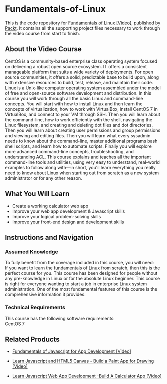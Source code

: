 # Fundamentals-of-Linux

This is the code repository for [Fundamentals of Linux [Video]](https://www.packtpub.com/networking-and-servers/fundamentals-linux-video?utm_source=github&utm_medium=repository&utm_campaign=9781788293945), published by [Packt](https://www.packtpub.com/?utm_source=github). It contains all the supporting project files necessary to work through the video course from start to finish.
## About the Video Course
CentOS is a community-based enterprise class operating system focused on delivering a robust open source ecosystem. IT offers a consistent manageable platform that suits a wide variety of deployments. For open source communities, it offers a solid, predictable base to build upon, along with extensive resources to build, test, release, and maintain their code. Linux is a Unix-like computer operating system assembled under the model of free and open-source software development and distribution. In this course you will work through all the basic Linux and command-line concepts. You will start with how to install Linux and then learn the concepts of virtualization, how to work with VirtualBox, install CentOS 7 in VirtualBox, and connect to your VM through SSH. Then you will learn about the command-line, how to work efficiently with the shell, navigating the Linux filesystem, and creating and deleting dot files and dot directories. Then you will learn about creating user permissions and group permissions and viewing and editing files. Then you will learn what every sysadmin needs to know about the command-line, master additional programs bash shell scripts, and learn how to automate scripts. Finally you will explore more advanced command-line concepts, troubleshooting, and understanding ACL. 
This course explains and teaches all the important command-line tools and utilities, using very easy to understand, real-world examples to follow along with—in short, you'll learn everything you really need to know about Linux when starting out from scratch as a new system administrator or for any other reason.

<H2>What You Will Learn</H2>
<DIV class=book-info-will-learn-text>
<UL>
<LI>Create a working calculator web app 
<LI>Improve your web app development &amp; Javascript skills 
<LI>Improve your logical problem-solving skills 
<LI>Improve your front-end design and development skills </LI></UL></DIV>

## Instructions and Navigation
### Assumed Knowledge
To fully benefit from the coverage included in this course, you will need:<br/>
If you want to learn the fundamentals of Linux from scratch, then this is the perfect course for you. This course has been designed for people without any pre-knowledge in Linux or for the absolute Linux beginner. This course is right for everyone wanting to start a job in enterprise Linux system administration. One of the most fundamental features of this course is the comprehensive information it provides.
### Technical Requirements
This course has the following software requirements:<br/>
CentOS 7

## Related Products
* [Fundamentals of Javascript for App Development [Video]](https://www.packtpub.com/web-development/fundamentals-javascript-app-development-video?utm_source=github&utm_medium=repository&utm_campaign=9781838824655)

* [Learn Javascript and HTML5 Canvas - Build a Paint App for Drawing [Video]]()

* [Learn Javascript Web App Development -Build A Calculator App [Video]](https://www.packtpub.com/application-development/learn-javascript-web-app-development-build-calculator-app-video?utm_source=github&utm_medium=repository&utm_campaign=9781838641429)

